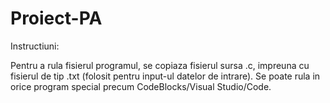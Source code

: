 # Proiect-PA

Instructiuni:

Pentru a rula fisierul programul, se copiaza fisierul sursa .c, impreuna cu fisierul de tip .txt (folosit pentru input-ul datelor de intrare). Se poate rula in orice program special precum CodeBlocks/Visual Studio/Code.
